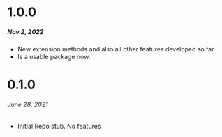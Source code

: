 # 1.0.0
##### Nov 2, 2022
- New extension methods and also all other features developed so far.
- Is a usable package now.

# 0.1.0
###### June 28, 2021
- Initial Repo stub. No features